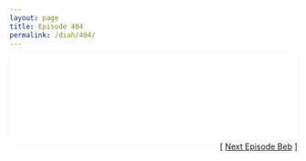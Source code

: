 ```yaml
---
layout: page
title: Episode 404
permalink: /diah/404/
---
```


<iframe allowfullscreen="true" frameborder="0" style="width:100%;" marginheight="0" marginwidth="0" mozallowfullscreen="true" scrolling="NO" src="//gdriveplayer.us/embed2.php?link=FURQ5PMZFWZ1xLa%252Bp5TuSAABYFPfgnPaobR6gDD49dHq1y6O5%252BiE4D0qX0Ats6lWMeSjyoLU90W6y%252BJJ044DzHnKtO9UM2oHIcJ%252BrmHCA%252FzN700LXC0Ce6Xgokk0cC9o1hZKfcp2t77I7u0usaRmMjHiQwLfuFOZ2mCLlHcTsGGib7MUtgb4FnW%252Fu6GlFTTMzGZ8FA1OoXQbzdCvomMVmy&amp;no_adult=yes" webkitallowfullscreen="true"></iframe>

<div align="right">[ <a href="/diah/405/">Next Episode Beb</a> ]</div>

